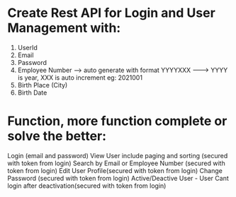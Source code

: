# Create Rest API for Login and User Management with:

1. UserId
2. Email
3. Password
4. Employee Number --> auto generate with format YYYYXXX ---> YYYY is year, XXX is auto increment eg: 2021001
5. Birth Place (City)
6. Birth Date
 

# Function, more function complete or solve the better:

Login (email and password)
View User include paging and sorting (secured with token from login)
Search by Email or Employee Number (secured with token from login)
Edit User Profile(secured with token from login)
Change Password (secured with token from login)
Active/Deactive User - User Cant login after deactivation(secured with token from login)


#
